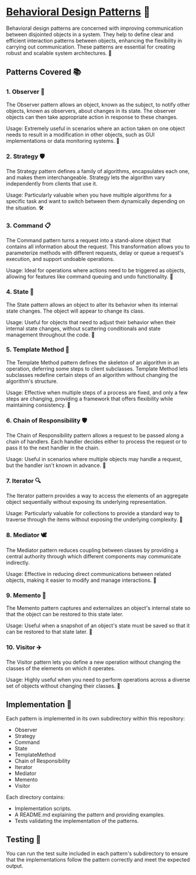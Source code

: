 # [Behavioral Design Patterns](../../) 🧠

Behavioral design patterns are concerned with improving communication between disjointed objects in a system. They help to define clear and efficient interaction patterns between objects, enhancing the flexibility in carrying out communication. These patterns are essential for creating robust and scalable system architectures. 🎯

## Patterns Covered 📚

### 1. Observer 📡
The Observer pattern allows an object, known as the subject, to notify other objects, known as observers, about changes in its state. The observer objects can then take appropriate action in response to these changes.

Usage: Extremely useful in scenarios where an action taken on one object needs to result in a modification in other objects, such as GUI implementations or data monitoring systems. 🔄

### 2. Strategy 🛡️
The Strategy pattern defines a family of algorithms, encapsulates each one, and makes them interchangeable. Strategy lets the algorithm vary independently from clients that use it.

Usage: Particularly valuable when you have multiple algorithms for a specific task and want to switch between them dynamically depending on the situation. 🛠️

### 3. Command 📋
The Command pattern turns a request into a stand-alone object that contains all information about the request. This transformation allows you to parameterize methods with different requests, delay or queue a request's execution, and support undoable operations.

Usage: Ideal for operations where actions need to be triggered as objects, allowing for features like command queuing and undo functionality. 👥

### 4. State 🔄
The State pattern allows an object to alter its behavior when its internal state changes. The object will appear to change its class.

Usage: Useful for objects that need to adjust their behavior when their internal state changes, without scattering conditionals and state management throughout the code. 📐

### 5. Template Method 📐
The Template Method pattern defines the skeleton of an algorithm in an operation, deferring some steps to client subclasses. Template Method lets subclasses redefine certain steps of an algorithm without changing the algorithm's structure.

Usage: Effective when multiple steps of a process are fixed, and only a few steps are changing, providing a framework that offers flexibility while maintaining consistency. 🔁

### 6. Chain of Responsibility 🛡️
The Chain of Responsibility pattern allows a request to be passed along a chain of handlers. Each handler decides either to process the request or to pass it to the next handler in the chain.

Usage: Useful in scenarios where multiple objects may handle a request, but the handler isn't known in advance. 🔄

### 7. Iterator 🔍
The Iterator pattern provides a way to access the elements of an aggregate object sequentially without exposing its underlying representation.

Usage: Particularly valuable for collections to provide a standard way to traverse through the items without exposing the underlying complexity. 👥

### 8. Mediator 🕊️
The Mediator pattern reduces coupling between classes by providing a central authority through which different components may communicate indirectly.

Usage: Effective in reducing direct communications between related objects, making it easier to modify and manage interactions. 📐

### 9. Memento 📝
The Memento pattern captures and externalizes an object's internal state so that the object can be restored to this state later.

Usage: Useful when a snapshot of an object's state must be saved so that it can be restored to that state later. 🔁

### 10. Visitor ✈️
The Visitor pattern lets you define a new operation without changing the classes of the elements on which it operates.

Usage: Highly useful when you need to perform operations across a diverse set of objects without changing their classes. 👥


## Implementation 🔧

Each pattern is implemented in its own subdirectory within this repository:
- Observer
- Strategy
- Command
- State
- TemplateMethod
- Chain of Responsibility
- Iterator
- Mediator
- Memento
- Visitor

Each directory contains:
- Implementation scripts.
- A README.md explaining the pattern and providing examples.
- Tests validating the implementation of the patterns.

## Testing 🧪

You can run the test suite included in each pattern's subdirectory to ensure that the implementations follow the pattern correctly and meet the expected output.